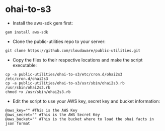 ohai-to-s3
========

* Install the aws-sdk gem first:
```
gem install aws-sdk
```

* Clone the public-utilities repo to your server:
```
git clone https://github.com/cloudaware/public-utilities.git
```

* Copy the files to their respective locations and make the script executable:
```
cp -a public-utilities/ohai-to-s3/etc/cron.d/ohai2s3 /etc/cron.d/ohai2s3
cp -a public-utilities/ohai-to-s3/usr/sbin/ohai2s3.rb /usr/sbin/ohai2s3.rb
chmod +x /usr/sbin/ohai2s3.rb
```

* Edit the script to use your AWS key, secret key and bucket information:
```
@aws_key="" #This is the AWS Key
@aws_secret="" #This is the AWS Secret Key
@aws_bucket="" #This is the bucket where to load the ohai facts in json format
```
